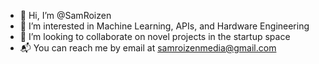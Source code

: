 - 👋 Hi, I’m @SamRoizen
- 👀 I’m interested in Machine Learning, APIs, and Hardware Engineering
- 💞️ I’m looking to collaborate on novel projects in the startup space
- 📬 You can reach me by email at samroizenmedia@gmail.com

<!---
SamRoizen/SamRoizen is a ✨ special ✨ repository because its `README.md` (this file) appears on your GitHub profile.
You can click the Preview link to take a look at your changes.
--->
